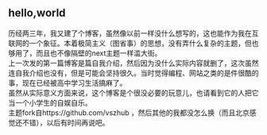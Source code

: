 ## hello,world
历经两三年，我又建了个博客，虽然像以前一样没什么想写的，这也能作为我在互联网的一个象征。本着极简主义（图省事）的思想，没有弄什么复杂的主题，但也够用了，而且也不像隔壁的next主题一样滥大街。  
上一次发的第一篇博客是篇自我介绍，然后因为没什么实际内容就删了，这次虽然连自我介绍也没有，但是可能会坚持很久。当时觉得编程、网站之类的是件很酷的事，现在已经被高中学习生活搞麻了。  
虽然从实际意义方面来说，这个博客是个很没必要的玩意儿，也请看到它的人把它当一个小学生的自娱自乐。  
主题fork自https://github.com/vszhub ，然后其他的我都没怎么换（而且北京感觉还不错），以后有时间再说吧。

